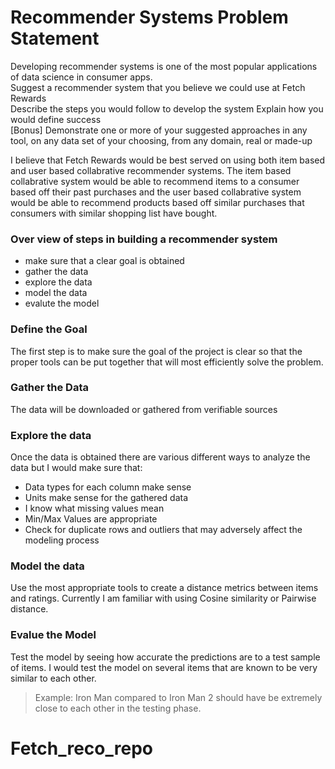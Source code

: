 # Recommender Systems Problem Statement<br>
Developing recommender systems is one of the most popular applications of data science in consumer apps.<br>
Suggest a recommender system that you believe we could use at Fetch Rewards <br>
Describe the steps you would follow to develop the system Explain how you would define success <br>
[Bonus] Demonstrate one or more of your suggested approaches in any tool, on any data set of your choosing, from any domain, real or made-up

I believe that Fetch Rewards would be best served on using both item based and user based collabrative recommender systems. The item based collabrative system would be able to recommend items to a consumer based off their past purchases and the user based collabrative system would be able to recommend products based off similar purchases that consumers with similar shopping list have bought.

### Over view of steps in building a recommender system

- make sure that a clear goal is obtained 
- gather the data
- explore the data
- model the data
- evalute the model

### Define the Goal
The first step is to make sure the goal of the project is clear so that the proper tools can be put together that will most efficiently solve the problem.

### Gather the Data

The data will be downloaded or gathered from verifiable sources

### Explore the data
Once the data is obtained there are various different ways to analyze the data but I would make sure that:

- Data types for each column make sense
- Units make sense for the gathered data
- I know what missing values mean
- Min/Max Values are appropriate
- Check for duplicate rows and outliers that may adversely affect the modeling process


### Model the data 
Use the most appropriate tools to create a distance metrics between items and ratings. Currently I am familiar with using Cosine similarity or Pairwise distance.

### Evalue the Model
Test the model by seeing how accurate the predictions are to a test sample of items. I would test the model on several items that are known to be very similar to each other. 
>Example: Iron Man compared to Iron Man 2 should have be extremely close to each other in the testing phase.
# Fetch_reco_repo
